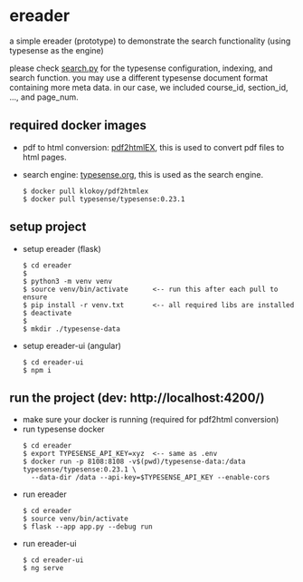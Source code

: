 # ereader

a simple ereader (prototype) to demonstrate the search functionality (using typesense as the engine)

please check [search.py](./apps/search.py) for the typesense configuration, indexing, and search function. you may use a different typesense document format containing more meta data. in our case, we included course_id, section_id, ..., and page_num.

## required docker images

- pdf to html conversion: [pdf2htmlEX](https://github.com/coolwanglu/pdf2htmlEX), this is used to convert pdf files to html pages.
- search engine: [typesense.org](https://typesense.org/docs/guide/install-typesense.html#%F0%9F%93%A5-download-install), this is used as the search engine.

  ```
  $ docker pull klokoy/pdf2htmlex
  $ docker pull typesense/typesense:0.23.1
  ```

## setup project

- setup ereader (flask)

  ```
  $ cd ereader
  $
  $ python3 -m venv venv
  $ source venv/bin/activate      <-- run this after each pull to ensure
  $ pip install -r venv.txt       <-- all required libs are installed
  $ deactivate
  $
  $ mkdir ./typesense-data
  ```

<!--
$ pip freeze > venv.txt             <-- (not required) list virtual env libraries
-->

- setup ereader-ui (angular)

  ```
  $ cd ereader-ui
  $ npm i
  ```

## run the project (dev: http://localhost:4200/)

- make sure your docker is running (required for pdf2html conversion)
- run typesense docker
  ```
  $ cd ereader
  $ export TYPESENSE_API_KEY=xyz  <-- same as .env
  $ docker run -p 8108:8108 -v$(pwd)/typesense-data:/data typesense/typesense:0.23.1 \
    --data-dir /data --api-key=$TYPESENSE_API_KEY --enable-cors
  ```
- run ereader
  ```
  $ cd ereader
  $ source venv/bin/activate
  $ flask --app app.py --debug run
  ```
- run ereader-ui
  ```
  $ cd ereader-ui
  $ ng serve
  ```
